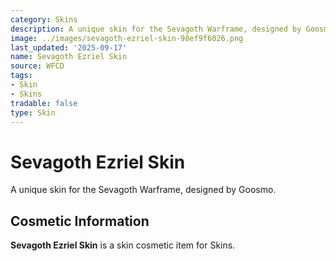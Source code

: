 ```yaml
---
category: Skins
description: A unique skin for the Sevagoth Warframe, designed by Goosmo.
image: ../images/sevagoth-ezriel-skin-98ef9f6026.png
last_updated: '2025-09-17'
name: Sevagoth Ezriel Skin
source: WFCD
tags:
- Skin
- Skins
tradable: false
type: Skin
---
```


# Sevagoth Ezriel Skin

A unique skin for the Sevagoth Warframe, designed by Goosmo.

## Cosmetic Information

**Sevagoth Ezriel Skin** is a skin cosmetic item for Skins.

